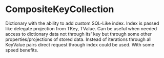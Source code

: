 # CompositeKeyCollection
Dictionary with the ability to add custom SQL-Like index. Index is passed like delegate projection from TKey, TValue.
Can be useful when needed access to dictionary data not through its' key but through some other properties/projections of stored data.
Instead of iterations through all KeyValue pairs direct request through index could be used. With some speed benefits.
